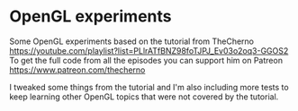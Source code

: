 # OpenGL experiments

Some OpenGL experiments based on the tutorial from TheCherno https://youtube.com/playlist?list=PLlrATfBNZ98foTJPJ_Ev03o2oq3-GGOS2
To get the full code from all the episodes you can support him on Patreon https://www.patreon.com/thecherno

I tweaked some things from the tutorial and I'm also including more tests to keep learning other OpenGL topics that were not covered by the tutorial. 